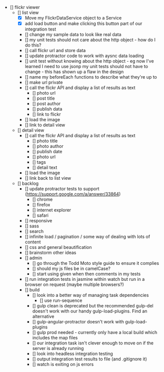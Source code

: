 - [] flickr viewer
	- [] list view
		- [x] Move my FlickrDataService object to a Service
		- [x] add load button and make clicking this button part of our integration test
		- [] change my sample data to look like real data
		- [] my unit tests should not care about the http object - how do I do this?
		- [] call flickr url and store data
		- [] update protractor code to work with aysnc data loading
		- [] unit test without knowing about the http object - eg now I've learned I need to use jsonp my unit tests should not have to change - this has shown up a flaw in the design
		- [] name my beforeEach functions to describe what they're up to
		- [] make url private
		- [] call the flickr API and display a list of results as text
			- [] photo url
			- [] post title
			- [] post author
			- [] publish data
			- [] link to flickr
		- [] load the image
		- [] link to detail view
	- [] detail view
		- [] call the flickr API and display a list of results as text
			- [] photo title
			- [] photo author
			- [] publish date
			- [] photo url
			- [] tags
			- [] detail text
		- [] load the image
		- [] link back to list view
	- [] backlog
		- [] update protractor tests to support (https://support.google.com/a/answer/33864)
			- [] chrome
			- [] firefox
			- [] internet explorer
			- [] safari	
		- [] responsive
		- [] sass
		- [] search
		- [] infinite load / pagination / some way of dealing with lots of content
		- [] css and general beautification
		- [] brainstorm other ideas
		- [] admin
			- [] go through the Todd Moto style guide to ensure it complies
			- [] should my js files be in camelCase?
			- [] start using given when then comments in my tests
		- [] run integration tests in jasmine within watch but run in a browser on request (maybe multiple browsers?)
		- [] build
			- [] look into a better way of managing task dependencies
				- [] use run-sequence
			- [] gulp clean is deprecated but the recommended gulp-del doesn't work with our handy gulp-load-plugins. Find an alternative
			- [] gulp-angular-protractor doesn't work with gulp-load-plugins
			- [] gulp prod needed - currently only have a local build which includes the map files
			- [] our integration task isn't clever enough to move on if the server is already running
			- [] look into headless integration testing
			- [] output integration test results to file (and .gitignore it)
			- [] watch is exiting on js errors
